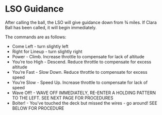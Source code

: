 # LSO Guidance

After calling the ball, the LSO will give guidance down from ¾ miles. If Clara Ball has been called, it will begin immediately.

The commands are as follows:

-   Come Left - turn slightly left
-   Right for Lineup - turn slightly right
-   Power - Climb. Increase throttle to compensate for lack of altitude
-   You’re too High - Descend. Reduce throttle to compensate for excess altitude
-   You’re Fast - Slow Down. Reduce throttle to compensate for excess speed
-   You’re Slow - Speed Up. Increase throttle to compensate for lack of speed
-   Wave Off! - WAVE OFF IMMEDIATELY, RE-ENTER A HOLDING PATTERN TO THE LEFT. SEE NEXT PAGE FOR PROCEDURES
-   Bolter! - You’ve touched the deck but missed the wires - go around! SEE BELOW FOR PROCEDURE
